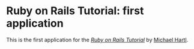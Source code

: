 # Ruby on Rails Tutorial: first application

This is the first application for the [*Ruby on Rails Tutorial*](http://railstutorial.org) by [Michael Hartl](http://michaelhart.com/).